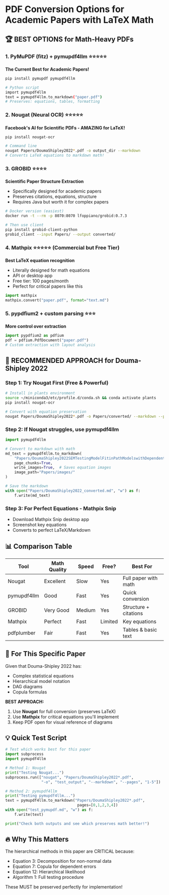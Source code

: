 # PDF Conversion Options for Academic Papers with LaTeX Math

## 🏆 BEST OPTIONS for Math-Heavy PDFs

### 1. **PyMuPDF (fitz) + pymupdf4llm** ⭐⭐⭐⭐⭐
**The Current Best for Academic Papers!**
```bash
pip install pymupdf pymupdf4llm

# Python script
import pymupdf4llm
text = pymupdf4llm.to_markdown("paper.pdf")
# Preserves: equations, tables, formatting
```

### 2. **Nougat (Neural OCR)** ⭐⭐⭐⭐⭐
**Facebook's AI for Scientific PDFs - AMAZING for LaTeX!**
```bash
pip install nougat-ocr

# Command line
nougat Papers/DoumaShipley2022*.pdf -o output_dir --markdown
# Converts LaTeX equations to markdown math!
```

### 3. **GROBID** ⭐⭐⭐⭐
**Scientific Paper Structure Extraction**
- Specifically designed for academic papers
- Preserves citations, equations, structure
- Requires Java but worth it for complex papers
```bash
# Docker version (easiest)
docker run -t --rm -p 8070:8070 lfoppiano/grobid:0.7.3

# Then use client
pip install grobid-client-python
grobid_client --input Papers/ --output converted/
```

### 4. **Mathpix** ⭐⭐⭐⭐⭐ (Commercial but Free Tier)
**Best LaTeX equation recognition**
- Literally designed for math equations
- API or desktop app
- Free tier: 100 pages/month
- Perfect for critical papers like this
```python
import mathpix
mathpix.convert("paper.pdf", format="text.md")
```

### 5. **pypdfium2 + custom parsing** ⭐⭐⭐
**More control over extraction**
```python
import pypdfium2 as pdfium
pdf = pdfium.PdfDocument("paper.pdf")
# Custom extraction with layout analysis
```

## 🚀 RECOMMENDED APPROACH for Douma-Shipley 2022

### Step 1: Try Nougat First (Free & Powerful)
```bash
# Install in plants environment
source ~/miniconda3/etc/profile.d/conda.sh && conda activate plants
pip install nougat-ocr

# Convert with equation preservation
nougat Papers/DoumaShipley2022*.pdf -o Papers/converted/ --markdown --pages 1-30
```

### Step 2: If Nougat struggles, use pymupdf4llm
```python
import pymupdf4llm

# Convert to markdown with math
md_text = pymupdf4llm.to_markdown(
    "Papers/DoumaShipley2022SEMTestingModelFitinPathModelswithDependentErrorsGivenNonNormalityNonLinearityandHierarchicalData.pdf",
    page_chunks=True,
    write_images=True,  # Saves equation images
    image_path="Papers/images/"
)

# Save the markdown
with open("Papers/DoumaShipley2022_converted.md", "w") as f:
    f.write(md_text)
```

### Step 3: For Perfect Equations - Mathpix Snip
- Download Mathpix Snip desktop app
- Screenshot key equations
- Converts to perfect LaTeX/Markdown

## 📊 Comparison Table

| Tool | Math Quality | Speed | Free? | Best For |
|------|-------------|-------|-------|----------|
| Nougat | Excellent | Slow | Yes | Full paper with math |
| pymupdf4llm | Good | Fast | Yes | Quick conversion |
| GROBID | Very Good | Medium | Yes | Structure + citations |
| Mathpix | Perfect | Fast | Limited | Key equations |
| pdfplumber | Fair | Fast | Yes | Tables & basic text |

## 🎯 For This Specific Paper

Given that Douma-Shipley 2022 has:
- Complex statistical equations
- Hierarchical model notation  
- DAG diagrams
- Copula formulas

**BEST APPROACH:**
1. Use **Nougat** for full conversion (preserves LaTeX)
2. Use **Mathpix** for critical equations you'll implement
3. Keep PDF open for visual reference of diagrams

## 💡 Quick Test Script

```python
# Test which works best for this paper
import subprocess
import pymupdf4llm

# Method 1: Nougat
print("Testing Nougat...")
subprocess.run(["nougat", "Papers/DoumaShipley2022*.pdf", 
                "-o", "test_output", "--markdown", "--pages", "1-5"])

# Method 2: pymupdf4llm  
print("Testing pymupdf4llm...")
text = pymupdf4llm.to_markdown("Papers/DoumaShipley2022*.pdf", 
                                pages=[0,1,2,3,4])
with open("test_pymupdf.md", "w") as f:
    f.write(text)

print("Check both outputs and see which preserves math better!")
```

## 🔥 Why This Matters

The hierarchical methods in this paper are CRITICAL because:
- Equation 3: Decomposition for non-normal data
- Equation 7: Copula for dependent errors  
- Equation 12: Hierarchical likelihood
- Algorithm 1: Full testing procedure

These MUST be preserved perfectly for implementation!
